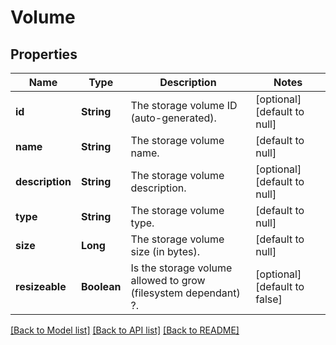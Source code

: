 # Volume
## Properties

| Name | Type | Description | Notes |
|------------ | ------------- | ------------- | -------------|
| **id** | **String** | The storage volume ID (auto-generated). | [optional] [default to null] |
| **name** | **String** | The storage volume name. | [default to null] |
| **description** | **String** | The storage volume description. | [optional] [default to null] |
| **type** | **String** | The storage volume type. | [default to null] |
| **size** | **Long** | The storage volume size (in bytes). | [default to null] |
| **resizeable** | **Boolean** | Is the storage volume allowed to grow (filesystem dependant) ?. | [optional] [default to false] |

[[Back to Model list]](../README.md#documentation-for-models) [[Back to API list]](../README.md#documentation-for-api-endpoints) [[Back to README]](../README.md)

